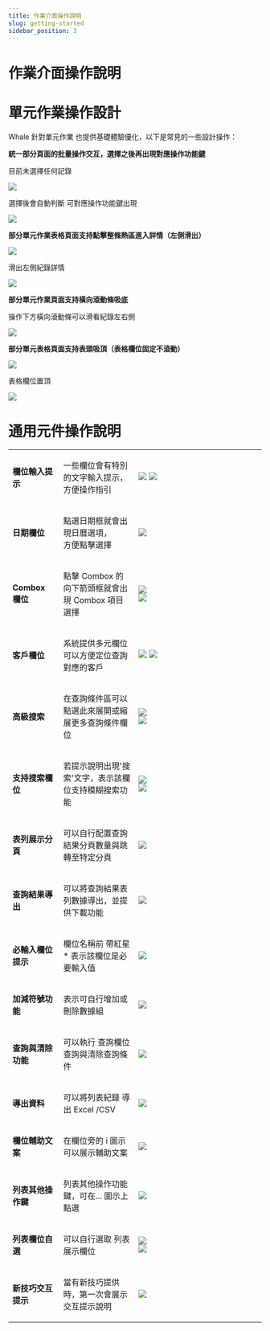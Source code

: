 ```yaml
---
title: 作業介面操作說明
slug: getting-started
sidebar_position: 3
---
```



# 作業介面操作說明

# 單元作業操作設計

Whale 針對單元作業 也提供基礎體驗優化，以下是常見的一些設計操作：

**統一部分頁面的批量操作交互，選擇之後再出現對應操作功能鍵**

目前未選擇任何記錄

<img src="/assets/CRFSblWR2owla5xeaOZcDjSUnhf.png"/>

選擇後會自動判斷 可對應操作功能鍵出現

<img src="/assets/TwOhbSCtio1AbFxlwPZc38pinwd.png"/>

**部分單元作業表格頁面支持點擊整條熱區進入詳情（左側滑出）**

<img src="/assets/CuBpb3FWOo0YIWxOqTacAP68nQb.png"/>

滑出左側紀錄詳情

<img src="/assets/Km7HbDOgOobgEcxXq1zcVJ2Hn6f.png"/>

**部分單元作業頁面支持橫向滾動條吸底**

操作下方橫向滾動條可以滑看紀錄左右側

<img src="/assets/EfFNbigB3ozSBCxI3uDcz9NZnRc.png"/>

**部分單元表格頁面支持表頭吸頂（表格欄位固定不滾動）**

<img src="/assets/Ss7eb0pR8oNhYCxNdctcHfUwnvh.png"/>

表格欄位置頂

<img src="/assets/KQccbib9Qoqo4dxYRjLcWMQHnMm.png"/>

# 通用元件操作說明

<table>
<colgroup>
<col width="126"/>
<col width="236"/>
<col width="521"/>
</colgroup>
<tbody>
<tr>
<td><p><strong>欄位輸入提示</strong></p></td><td><p>一些欄位會有特別的文字輸入提示，方便操作指引</p></td><td><img src="/assets/GuqvbQSfAogJwlxnmI9cmV4Yndb.png"/>
<img src="/assets/JxKXb6AJOoPMc1x7BLUcHhkynde.png"/></td></tr>
<tr>
<td><p><strong>日期欄位</strong></p></td><td><p>點選日期框就會出現日曆選項，<br/>方便點擊選擇</p></td><td><img src="/assets/NTOBbLsDboqJztxP4Hrc8285nlc.png"/></td></tr>
<tr>
<td><p><strong>Combox 欄位</strong></p></td><td><p>點擊 Combox 的向下箭頭框就會出現 Combox 項目選擇</p></td><td><div class="grid gap-3 grid-cols-2">
<div>
<img src="/assets/JAbIbIHlsopeb0xDzgKcjBpRnae.png"/>
</div>
<div>
<img src="/assets/J3embcgAeoxyYLxNTAWcCxnMnzh.png"/>
</div>
</div></td></tr>
<tr>
<td><p><strong>客戶欄位</strong></p></td><td><p>系統提供多元欄位可以方便定位查詢對應的客戶</p></td><td><img src="/assets/Cwx6bhiqsojJ5SxQ4DRcQumtn3e.png"/>
<img src="/assets/Po1RbCpIzoRTIGxKUrccjJNYnbe.png"/></td></tr>
<tr>
<td><p><strong>高級搜索</strong></p></td><td><p>在查詢條件區可以點選此來展開或縮展更多查詢條件欄位</p></td><td><div class="grid gap-3 grid-cols-2">
<div>
<img src="/assets/O6vNbR4r4oi5zcxGwWbce1SbnMb.png"/>
</div>
<div>
<img src="/assets/NmE9b0w4tod3Bex3ONXcoAoUnEd.png"/>
</div>
</div></td></tr>
<tr>
<td><p><strong>支持搜索欄位</strong></p></td><td><p>若提示說明出現&#39;搜索&#39;文字，表示該欄位支持模糊搜索功能</p></td><td><div class="grid gap-3 grid-cols-2">
<div>
<img src="/assets/EztfbHbDAoYzocxZY1BczbOOnqe.png"/>
</div>
<div>
<img src="/assets/JrODbNxxxos3hzxLs5tceElsnzc.png"/>
</div>
</div></td></tr>
<tr>
<td><p><strong>表列展示分頁</strong></p></td><td><p>可以自行配置查詢結果分頁數量與跳轉至特定分頁</p></td><td><img src="/assets/CNLtbDoLKo1Ch0x4SjPcB9HBnCe.png"/></td></tr>
<tr>
<td><p><strong>查詢結果導出</strong></p></td><td><p>可以將查詢結果表列數據導出，並提供下載功能</p></td><td><img src="/assets/NuTtbN7Fco5oGKx63RscYgjanvg.png"/></td></tr>
<tr>
<td><p><strong>必輸入欄位提示</strong></p></td><td><p>欄位名稱前 帶紅星* 表示該欄位是必要輸入值</p></td><td><img src="/assets/IduWbIGyio13o8x60C6cNj8rn1e.png"/></td></tr>
<tr>
<td><p><strong>加減符號功能</strong></p></td><td><p>表示可自行增加或刪除數據組</p></td><td><img src="/assets/JT6MbH8GRorrSFxeqjkc0VUbnQe.png"/></td></tr>
<tr>
<td><p><strong>查詢與清除功能</strong></p></td><td><p>可以執行 查詢欄位查詢與清除查詢條件</p></td><td><img src="/assets/ANV4btz1yoMuhTxiiShc1zT8nlf.png"/></td></tr>
<tr>
<td><p><strong>導出資料</strong></p></td><td><p>可以將列表紀錄 導出 Excel /CSV</p></td><td><img src="/assets/SCiobZfZaofYn3xd5TfcteRJn5g.png"/></td></tr>
<tr>
<td><p><strong>欄位輔助文案</strong></p></td><td><p>在欄位旁的 i 圖示可以展示輔助文案</p></td><td><img src="/assets/TWVLb2zCQovDjCx8nnhca8eYnYc.png"/></td></tr>
<tr>
<td><p><strong>列表其他操作鍵</strong></p></td><td><p>列表其他操作功能鍵，可在... 圖示上點選</p></td><td><img src="/assets/RdEvbLYkqoXXwMx2UqGcTH48nvh.png"/></td></tr>
<tr>
<td><p><strong>列表欄位自選</strong></p></td><td><p>可以自行選取 列表展示欄位</p></td><td><div class="grid gap-3 grid-cols-2">
<div>
<img src="/assets/N8lbbrmZPoXYYCxmtVjcMpYSnCd.png"/>
</div>
<div>
<img src="/assets/ARopbbPZeozMFdxavNXcZMWonRe.png"/>
</div>
</div></td></tr>
<tr>
<td><p><strong>新技巧交互提示</strong></p></td><td><p>當有新技巧提供時，第一次會展示交互提示說明</p></td><td><img src="/assets/BUlMbPjYJoPklHxfKbAc97tbnId.png"/></td></tr>
</tbody>
</table>

